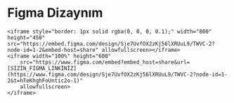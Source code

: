<!DOCTYPE html>
<html lang="az">
<head>
    <meta charset="UTF-8">
    <meta name="viewport" content="width=device-width, initial-scale=1.0">
    <title>Figma Dizaynı</title>
</head>
<body>
    <h1>Figma Dizaynım</h1>
    
    <iframe style="border: 1px solid rgba(0, 0, 0, 0.1);" width="800" height="450" src="https://embed.figma.com/design/Sje7UvfOX2zKj56lXRUuL9/TWVC-2?node-id=1-2&embed-host=share" allowfullscreen></iframe>
    <iframe width="100%" height="600"
        src="https://www.figma.com/embed?embed_host=share&url=[SİZİN_FİGMA_LİNKİNİZ](https://www.figma.com/design/Sje7UvfOX2zKj56lXRUuL9/TWVC-2?node-id=1-2&t=hTeKhghFoUntic2o-1)" 
        allowfullscreen>
    </iframe>
    
</body>
</html>
